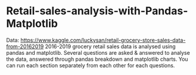 # Retail-sales-analysis-with-Pandas-Matplotlib
Data: https://www.kaggle.com/luckysan/retail-grocery-store-sales-data-from-20162019
2016-2019 grocery retail sales data is analysed using pandas and matplotlib. Several questions are asked & answered to analyse the data, answered through pandas breakdown and matplotlib charts.
You can run each section separately from each other for each questions.
